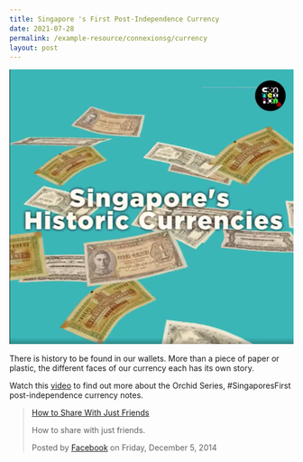 ```yaml
---
title: Singapore 's First Post-Independence Currency
date: 2021-07-28
permalink: /example-resource/connexionsg/currency
layout: post
---
```

![Alt text for image on Isomer site](/images/sgfirstpostindependencecurrency.png)

There is history to be found in our wallets. More than a piece of paper or plastic, the different faces of our currency each has its own story.

Watch this [video](https://www.facebook.com/ConnexionSG/videos/371453167685367) to find out more about the Orchid Series, #SingaporesFirst post-independence currency notes.

<div class="fb-video" data-href="https://www.facebook.com/facebook/videos/10153231379946729/" data-width="500" data-show-text="false">
    <div class="fb-xfbml-parse-ignore">
      <blockquote cite="https://www.facebook.com/facebook/videos/10153231379946729/">
        <a href="https://www.facebook.com/facebook/videos/10153231379946729/">How to Share With Just Friends</a>
        <p>How to share with just friends.</p>
        Posted by <a href="https://www.facebook.com/facebook/">Facebook</a> on Friday, December 5, 2014
      </blockquote>
    </div>
  </div>
	
<div class="fb-video" data-href="https://www.facebook.com/facebook/videos/10153231379946729"  
  data-allowfullscreen="true" data-width="500"></div>
	
	
	
<div class="fb-video"
  data-href="https://www.facebook.com/FacebookDevelopers/posts/10151471074398553"
  data-width="500"
  data-allowfullscreen="true"
  data-autoplay="true"
  data-show-captions="true"></div>